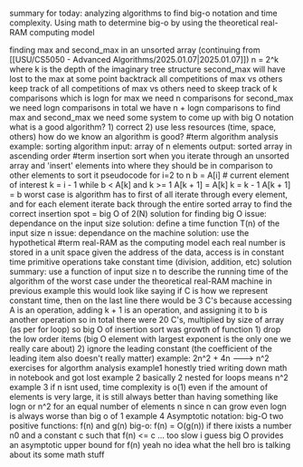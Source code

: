summary for today: analyzing algorithms to find big-o notation and time complexity. Using math to determine big-o by using the theoretical real-RAM computing model

finding max and second_max in an unsorted array
	(continuing from [[USU/CS5050 - Advanced Algorithms/2025.01.07|2025.01.07]])
	n = 2^k where k is the depth of the imaginary tree structure
	second_max will have lost to the max at some point
	backtrack all competitions of max vs others
	keep track of all competitions of max vs others
	need to skeep track of k comparisons which is logn
	for max we need n comparisons 
	for second_max we need logn comparisons
	in total we have n + logn comparisons to find max and second_max
	we need some system to come up with big O notation
what is a good algorithm?
	1) correct
	2) use less resources (time, space, others)
	how do we know an algorithm is good?
		#term algorithm analysis
	example: sorting algorithm
		input: array of n elements
		output: sorted array in ascending order
		#term insertion sort
			when you iterate through an unsorted array and 'insert' elements into where they should be in comparison to other elements to sort it
			pseudocode
				for i=2 to n
					b = A\[i]  \# current element of interest
					k = i - 1
					while b < A\[k] and k >= 1
						A\[k + 1] = A\[k]
						k = k - 1
					A\[k + 1] = b
			worst case is algorithm has to first of all iterate through every element, and for each element iterate back through the entire sorted array to find the correct insertion spot = big O of 2(N)
solution for finding big O
	issue: dependance on the input size
	solution: define a time function T(n) of the input size n
	issue: dependance on the machine
	solution: use the hypothetical #term real-RAM as the computing model
		each real number is stored in a unit space
		given the address of the data, access is in constant time
		primitive operations take constant time (division, addition, etc)
	solution summary: use a function of input size n to describe the running time of the algorithm of the worst case under the theoretical real-RAM machine
		in previous example this would look like saying if C is how we represent constant time, then on the last line there would be 3 C's because accessing A is an operation, adding k + 1 is an operation, and assigning it to b is another operation
		so in total there were 20 C's, multiplied by size of array (as per for loop) so big O of insertion sort was 
growth of function
	1) drop the low order items (big O element with largest exponent is the only one we really care about)
	2)  ignore the leading constant (the coefficient of the leading item also doesn't really matter)
	example: 2n^2 + 4n ---> n^2
exercises for algorthm analysis
	example1 
		honestly tried writing down math in notebook and got lost
	example 2
		basically 2 nested for loops means n^2 
	example 3 
		if n isnt used, time complexity is o(1)
		even if the amount of elements is very large, it is still always better than having something like logn or n^2 for an equal number of elements n
		since n can grow even logn is always worse than big o of 1
	example 4
Asymptotic notation: big-O
	two positive functions: f(n) and g(n)
	big-o: f(n) = O(g(n)) if there ixists a number n0 and a constant c such that f(n) <= c ... too slow i guess 
	big O provides an asymptotic upper bound for f(n)
	yeah no idea what the hell bro is talking about its some math stuff
		
		
		

